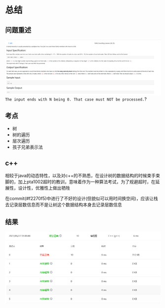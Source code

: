 # 总结
## 问题重述

![](https://raw.githubusercontent.com/ednow/cloudimg/main/githubio/20210625231516.png)
`The input ends with N being 0. That case must NOT be processed.`?

## 考点
+ 树
+ 树的遍历
+ 层次遍历
+ 孩子兄弟表示法

## c++
相较于java的动态特性，以及对c++的不熟悉，在设计树的数据结构的时候束手束脚的，加上pta1002超时的教训，意味着作为一种算法考试，为了规避超时，在延展性，设计性，优雅性上做出牺牲

在commit(#f2270f5)中进行了不好的设计(但貌似可以用时间换空间)，应该让栈去记录层数信息而不是让树这个数据结构本身去记录层数信息

## 结果
![](https://raw.githubusercontent.com/ednow/cloudimg/main/githubio/20210627010059.png)